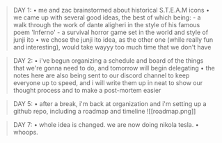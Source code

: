 > DAY 1:
> • me and zac brainstormed about historical S.T.E.A.M icons
> • we came up with several good ideas, the best of which being:
>     - a walk through the work of dante aligheri in the style of his famous poem 'Inferno'
>     - a survival horror game set in the world and style of junji ito
> • we chose the junji ito idea, as the other one (while really fun and interesting), would take wayyy too much time that we don't have

> DAY 2:
> • i've begun organizing a schedule and board of the things that we're gonna need to do, and tomorrow will begin delegating
> • the notes here are also being sent to our discord channel to keep everyone up to speed, and i will write them up in neat to show our thought process and to make a post-mortem easier

> DAY 5:
> • after a break, i'm back at organization and i'm setting up a github repo, including a roadmap and timeline
> ![[roadmap.png]] 

> DAY 7:
> • whole idea is changed. we are now doing nikola tesla.
> • whoops.